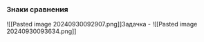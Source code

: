 ### Знаки сравнения
![[Pasted image 20240930092907.png]]Задачка - 
![[Pasted image 20240930093634.png]]